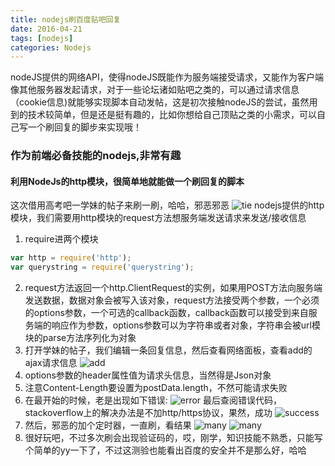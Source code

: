 ```yaml
---
title: nodejs刷百度贴吧回复
date: 2016-04-21
tags: [nodejs]
categories: Nodejs
---
```

nodeJS提供的网络API，使得nodeJS既能作为服务端接受请求，又能作为客户端像其他服务器发起请求，对于一些论坛诸如贴吧之类的，可以通过请求信息（cookie信息)就能够实现脚本自动发帖，这是初次接触nodeJS的尝试，虽然用到的技术较简单，但是还是挺有趣的，比如你想给自己顶贴之类的小需求，可以自己写一个刷回复的脚步来实现哦！ <!--more-->
### 作为前端必备技能的nodejs,非常有趣
#### 利用NodeJs的http模块，很简单地就能做一个刷回复的脚本

这次借用高考吧一学妹的帖子来刷一刷，哈哈，邪恶邪恶
![tie](http://7xsi10.com2.z0.glb.clouddn.com/shua1.png)
nodejs提供的http模块，我们需要用http模块的request方法想服务端发送请求来发送/接收信息
1. require进两个模块
```js
var http = require('http');
var querystring = require('querystring');
```
2. request方法返回一个http.ClientRequest的实例，如果用POST方法向服务端发送数据，数据对象会被写入该对象，request方法接受两个参数，一个必须的options参数，一个可选的callback函数，callback函数可以接受到来自服务端的响应作为参数，options参数可以为字符串或者对象，字符串会被url模块的parse方法序列化为对象
3. 打开学妹的帖子，我们编辑一条回复信息，然后查看网络面板，查看add的ajax请求信息
   ![add](http://7xsi10.com2.z0.glb.clouddn.com/shua2.png)
4. options参数的header属性值为请求头信息，当然得是Json对象
5. 注意Content-Length要设置为postData.length，不然可能请求失败
6. 在最开始的时候，老是出现如下错误:
![error](http://7xsi10.com2.z0.glb.clouddn.com/shua3.png)
最后查阅错误代码，stackoverflow上的解决办法是不加http/https协议，果然，成功
![success](http://7xsi10.com2.z0.glb.clouddn.com/shua4.png)
7. 然后，邪恶的加个定时器，一直刷，看结果
![many](http://7xsi10.com2.z0.glb.clouddn.com/many.png)
![many](http://7xsi10.com2.z0.glb.clouddn.com/shua6.png)
8. 很好玩吧，不过多次刷会出现验证码的，哎，刚学，知识技能不熟悉，只能写个简单的yy一下了，不过这测验也能看出百度的安全并不是那么好，哈哈